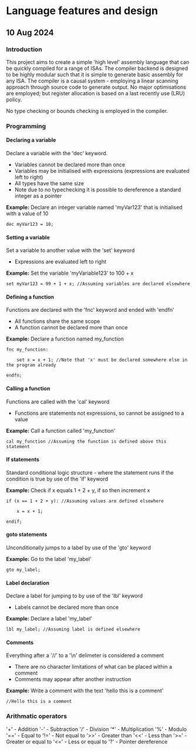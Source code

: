# Language features and design #
## 10 Aug 2024 ##



### Introduction ###

This project aims to create a simple 'high level' assembly language that can be quickly compiled for a range of ISAs.
The compiler backend is designed to be highly modular such that it is simple to generate basic assembly for any ISA.
The compiler is a causal system - employing a linear scanning approach through source code to generate output.
No major optimisations are employed; but register allocation is based on a last recently use (LRU) policy.

No type checking or bounds checking is employed in the compiler.



### Programming ###



#### Declaring a variable ####

Declare a variable with the 'dec' keyword.


- Variables cannot be declared more than once
- Variables may be initialised with expressions (expressions are evaluated left to right)
- All types have the same size
- Note due to no typechecking it is possible to dereference a standard integer as a pointer

__Example:__
Declare an integer variable named 'myVar123' that is initialised with a value of 10

```
dec myVar123 = 10;
```


#### Setting a variable ####

Set a variable to another value with the 'set' keyword

- Expressions are evaluated left to right


__Example:__
Set the variable 'myVariable123' to 100 + x

```
set myVar123 = 99 + 1 + x; //Assuming variables are declared elsewhere
```



#### Defining a function ####

Functions are declared with the 'fnc' keyword and ended with 'endfn'

- All functions share the same scope
- A function cannot be declared more than once


__Example:__
Declare a function named my_function

```
fnc my_function:

    set x = x + 1; //Note that 'x' must be declared somewhere else in the program already

endfn;
```


#### Calling a function ####

Functions are called with the 'cal' keyword

- Functions are statements not expressions, so cannot be assigned to a value



__Example:__
Call a function called 'my_function'



```
cal my_function //Assuming the function is defined above this statement
```



#### If statements ####

Standard conditional logic structure - where the statement runs if the condition is true by use of the 'if' keyword


__Example:__
Check if x equals 1 + 2 + y, if so then increment x


```
if (x == 1 + 2 + y): //Assuming values are defined elsewhere
    
    x = x + 1;

endif;
```



#### goto statements ####

Unconditionally jumps to a label by use of the 'gto' keyword


__Example:__
Go to the label 'my_label'

```
gto my_label;
```



#### Label declaration ####

Declare a label for jumping to by use of the 'lbl' keyword

- Labels cannot be declared more than once


__Example:__
Declare a label 'my_label'

```
lbl my_label; //Assuming label is defined elsewhere
```



#### Comments ####

Everything after a '//' to a '\n' delimeter is considered a comment

- There are no character limitations of what can be placed within a comment
- Comments may appear after another instruction

__Example:__
Write a comment with the text 'hello this is a comment'

```
//Hello this is a comment
```




### Arithmatic operators ###


'+' - Addition
'-' - Subtraction
'/' - Division
'\*' - Multiplication
'%' - Modulo
'==' - Equal to
'!=' - Not equal to
'>>' - Greater than
'<<' - Less than
'>=' - Greater or equal to
'<=' - Less or equal to
'?' - Pointer dereference

















